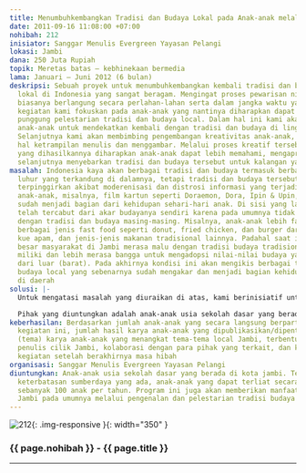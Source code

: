 ```yaml
---
title: Menumbuhkembangkan Tradisi dan Budaya Lokal pada Anak-anak melalui Media Tulisan
date: 2011-09-16 11:08:00 +07:00
nohibah: 212
inisiator: Sanggar Menulis Evergreen Yayasan Pelangi
lokasi: Jambi
dana: 250 Juta Rupiah
topik: Meretas batas – kebhinekaan bermedia
lama: Januari – Juni 2012 (6 bulan)
deskripsi: Sebuah proyek untuk menumbuhkembangkan kembali tradisi dan budaya masyarakat
  lokal di Indonesia yang sangat beragam. Mengingat proses pewarisan nilai-nilai ini
  biasanya berlangung secara perlahan-lahan serta dalam jangka waktu yang panjang,
  kegiatan kami fokuskan pada anak-anak yang nantinya diharapkan dapat menjadi tulang
  punggung pelestarian tradisi dan budaya local. Dalam hal ini kami akan memfasilitasi
  anak-anak untuk mendekatkan kembali dengan tradisi dan budaya di lingkungan masing-masing.
  Selanjutnya kami akan membimbing pengembangan kreativitas anak-anak, terutama dalam
  hal ketrampilan menulis dan menggambar. Melalui proses kreatif tersebut serta karya-karya
  yang dihasilkannya diharapkan anak-anak dapat lebih memahami, mengapresiasi, dan
  selanjutnya menyebarkan tradisi dan budaya tersebut untuk kalangan yang lebih luas
masalah: Indonesia kaya akan berbagai tradisi dan budaya termasuk berbagai nilai-nilai
  luhur yang terkandung di dalamnya, tetapi tradisi dan budaya tersebut saat ini semakin
  terpinggirkan akibat moderenisasi dan distrosi informasi yang terjadi. Di kalangan
  anak-anak, misalnya, film kartun seperti Doraemon, Dora, Ipin & Upin, dan sebagainya
  sudah menjadi bagian dari kehidupan sehari-hari anak. Di sisi yang lain, anak-anak
  telah tercabut dari akar budayanya sendiri karena pada umumnya tidak lagi terkespos
  dengan tradisi dan budaya masing-masing. Misalnya, anak-anak lebih familier dengan
  berbagai jenis fast food seperti donut, fried chicken, dan burger daripada lemang,
  kue apam, dan jenis-jenis makanan tradisional lainnya. Padahal saat ini sebagian
  besar masyarakat di Jambi merasa malu dengan tradisi budaya tradisional yang mereka
  miliki dan lebih merasa bangga untuk mengadopsi nilai-nilai budaya yang berasal
  dari luar (barat). Pada akhirnya kondisi ini akan mengikis berbagai tradisi dan
  budaya local yang sebenarnya sudah mengakar dan menjadi bagian kehidupan masyarakat
  di daerah
solusi: |-
  Untuk mengatasi masalah yang diuraikan di atas, kami berinisiatif untuk menumbuh-kembangkan kembali tradisi dan budaya local pada anak-anak dengan cara mengembangkan daya krreatif anak. Pada dasarnya inisiatif ini terdiri dari tiga komponen yaitu (i) mendekatkan kembali anak-anak pada budaya dan tradisi yang mereka miliki, (ii) mengembangkan daya kreatif kreatif anak antara lain dalam menulsi dan menggambar, serta (iii) mempublikasikan karya-karya kreatif mereka. Dengan cara demikian diharapkan anak-anak akan memiliki apresiasi yang baik mengenai tradisi dan budaya yang mereka miliki. Anak-anak yang memiliki kepedulian terhadap tradisi dan budaya daerah ini diharapkan dapat berkembang menjadi agen yang akan melestarikan dan mengembangkan tradisi dan budaya masing-masing. Berdasarkan pengalaman kami dalam membimbing anak-anak menulis, sebagian anak-anak di daerah sebenarnya juga memiliki bakat kemampuan yang tidak kalah dengan rekan-rekannya yang tinggal di kota-kota besar. Tetapi, karena kurangnya fasilitas dan pembinaan, bakat dan kemampuan yang dimiliki anak-anak tersebut tidak berkembang dan perlahan-lahan menghilang.

  Pihak yang diuntungkan adalah anak-anak usia sekolah dasar yang berada di kota jambi. Tetapi, karena keterbatasan sumberdaya yang ada, anak-anak yang dapat terliat secara langsung diperkirakan sebanyak 100 anak per tahun. Program ini juga akan memberikan manfaat bagi masyarakat Jambi pada umumnya melalui pengenalan dan pelestarian tradisi budaya Jambi
keberhasilan: Berdasarkan jumlah anak-anak yang secara langsung berpartisipasi dalam
  kegiatan ini, jumlah hasil karya anak-anak yang dipublikasikan/dipentaskan, kandungan
  (tema) karya anak-anak yang menangkat tema-tema local Jambi, terbentuknya kader-kader
  penulis cilik Jambi, kolaborasi dengan para pihak yang terkait, dan kelangsungan
  kegiatan setelah berakhirnya masa hibah
organisasi: Sanggar Menulis Evergreen Yayasan Pelangi
diuntungkan: Anak-anak usia sekolah dasar yang berada di kota jambi. Tetapi, karena
  keterbatasan sumberdaya yang ada, anak-anak yang dapat terliat secara langsung diperkirakan
  sebanyak 100 anak per tahun. Program ini juga akan memberikan manfaat bagi masyarakat
  Jambi pada umumnya melalui pengenalan dan pelestarian tradisi budaya Jambi
---
```


![212](/static/img/hibahcmb/212.png){: .img-responsive }{: width="350" }

### {{ page.nohibah }} - {{ page.title }}

---
